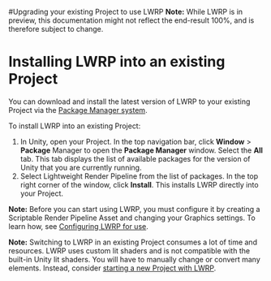 #Upgrading your existing Project to use LWRP
**Note:** While LWRP is in preview, this documentation might not reflect the end-result 100%, and is therefore subject to change.

# Installing LWRP into an existing Project

You can download and install the latest version of LWRP to your existing Project via the [Package Manager system](https://docs.unity3d.com/Packages/com.unity.package-manager-ui@1.8/manual/index.html). 

To install LWRP into an existing Project:

1. In Unity, open your Project. In the top navigation bar, click **Window** > **Package** Manager to open the **Package Manager** window. Select the **All** tab. This tab displays the list of available packages for the version of Unity that you are currently running.
2. Select Lightweight Render Pipeline from the list of packages. In the top right corner of the window, click **Install**. This installs LWRP directly into your Project.

**Note:** Before you can start using LWRP, you must configure it by creating a Scriptable Render Pipeline Asset and changing your Graphics settings. To learn how, see [Configuring LWRP for use](configuring-lwrp-for-use.md).

**Note:** Switching to LWRP in an existing Project consumes a lot of time and resources. LWRP uses custom lit shaders and is not compatible with the built-in Unity lit shaders. You will have to manually change or convert many elements. Instead, consider [starting a new Project with LWRP](creating-a-new-project-with-lwrp.md).

